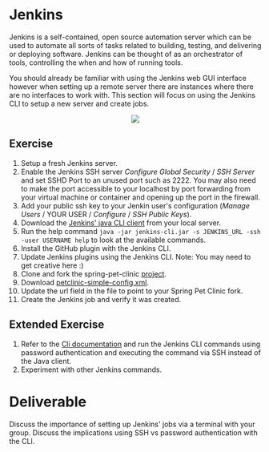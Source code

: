 # Jenkins

Jenkins is a self-contained, open source automation server which can be used to automate all sorts of tasks related to building, testing, and delivering or deploying software. Jenkins can be thought of as an orchestrator of tools, controlling the when and how of running tools.

You should already be familiar with using the Jenkins web GUI interface however when setting up a remote server there are instances where there are no interfaces to work with. This section will focus on using the Jenkins CLI to setup a new server and create jobs.

<center>

  ![](../img/jenkins.png)

</center>

## Exercise

1. Setup a fresh Jenkins server.
2. Enable the Jenkins SSH server *Configure Global Security* / *SSH Server* and set SSHD Port to an unused port such as 2222. You may also need to make the port accessible to your localhost by port forwarding from your virtual machine or container and opening up the port in the firewall.
3. Add your public ssh key to your Jenkin user's configuration (*Manage Users* / YOUR USER / *Configure* / *SSH Public Keys*).
4. Download the [Jenkins' java CLI client](https://jenkins.io/doc/book/managing/cli/) from your local server.
5. Run the help command `java -jar jenkins-cli.jar -s JENKINS_URL -ssh -user USERNAME help` to look at the available commands.
6. Install the GitHub plugin with the Jenkins CLI.
7. Update Jenkins plugins using the Jenkins CLI. Note: You may need to get creative here :)
8. Clone and fork the spring-pet-clinic [project](https://github.com/liatrio/spring-petclinic).
9. Download [petclinic-simple-config.xml](files/petclinic-simple-config.xml).
10. Update the url field in the file to point to your Spring Pet Clinic fork.
11. Create the Jenkins job and verify it was created.

## Extended Exercise

1. Refer to the [Cli documentation](https://jenkins.io/doc/book/managing/cli/) and run the Jenkins CLI commands using password authentication and executing the command via SSH instead of the Java client.
2. Experiment with other Jenkins commands.

# Deliverable

Discuss the importance of setting up Jenkins' jobs via a terminal with your group.
Discuss the implications using SSH vs password authentication with the CLI.
